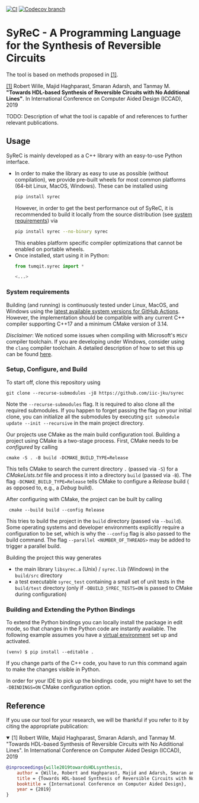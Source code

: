 [![CI](https://github.com/iic-jku/syrec/actions/workflows/ci.yml/badge.svg)](https://github.com/iic-jku/syrec/actions/workflows/ci.yml)
[![Codecov branch](https://img.shields.io/codecov/c/github/iic-jku/syrec/master?label=codecov&logo=codecov&style=plastic&token=JQO5NqY4oM)](https://codecov.io/gh/iic-jku/syrec)

# SyReC - A Programming Language for the Synthesis of Reversible Circuits

The tool is based on methods proposed in [[1]](https://iic.jku.at/files/eda/2019_iccad_hdl_based_reversible_circuit_synthesis_without_additional_lines.pdf).

[[1]](https://iic.jku.at/files/eda/2019_iccad_hdl_based_reversible_circuit_synthesis_without_additional_lines.pdf) Robert Wille, Majid Haghparast, Smaran Adarsh, and Tanmay M. **"Towards HDL-based Synthesis of Reversible Circuits with No
Additional Lines"**. In International Conference on Computer Aided Design (ICCAD), 2019

TODO: Description of what the tool is capable of and references to further relevant publications.

## Usage

SyReC is mainly developed as a C++ library with an easy-to-use Python interface.

- In order to make the library as easy to use as possible (without compilation), we provide pre-built wheels for most common platforms (64-bit Linux, MacOS, Windows). These can be installed using
    ```bash
    pip install syrec
    ```
  However, in order to get the best performance out of SyReC, it is recommended to build it locally from the source distribution (see [system requirements](#system-requirements)) via
    ```bash
    pip install syrec --no-binary syrec
    ```
  This enables platform specific compiler optimizations that cannot be enabled on portable wheels.
- Once installed, start using it in Python:
    ```python
    from tumqit.syrec import * 
    
    <...>
    ```

### System requirements

Building (and running) is continuously tested under Linux, MacOS, and Windows using the [latest available system versions for GitHub Actions](https://github.com/actions/virtual-environments). However, the implementation should be compatible
with any current C++ compiler supporting C++17 and a minimum CMake version of 3.14.

*Disclaimer*: We noticed some issues when compiling with Microsoft's `MSCV` compiler toolchain. If you are developing under Windows, consider using the `clang` compiler toolchain. A detailed description of how to set this up can be
found [here](https://docs.microsoft.com/en-us/cpp/build/clang-support-msbuild?view=msvc-160).

### Setup, Configure, and Build

To start off, clone this repository using

```shell
git clone --recurse-submodules -j8 https://github.com/iic-jku/syrec 
```

Note the `--recurse-submodules` flag. It is required to also clone all the required submodules. If you happen to forget passing the flag on your initial clone, you can initialize all the submodules by
executing `git submodule update --init --recursive` in the main project directory.

Our projects use CMake as the main build configuration tool. Building a project using CMake is a two-stage process. First, CMake needs to be *configured* by calling

```shell 
cmake -S . -B build -DCMAKE_BUILD_TYPE=Release
```

This tells CMake to search the current directory `.` (passed via `-S`) for a *CMakeLists.txt* file and process it into a directory `build` (passed via `-B`). The flag `-DCMAKE_BUILD_TYPE=Release` tells CMake to configure a *Release* build (
as opposed to, e.g., a *Debug* build).

After configuring with CMake, the project can be built by calling

```shell
 cmake --build build --config Release
```

This tries to build the project in the `build` directory (passed via `--build`). Some operating systems and developer environments explicitly require a configuration to be set, which is why the `--config` flag is also passed to the build
command. The flag `--parallel <NUMBER_OF_THREADS>` may be added to trigger a parallel build.

Building the project this way generates

- the main library `libsyrec.a` (Unix) / `syrec.lib` (Windows) in the `build/src` directory
- a test executable `syrec_test` containing a small set of unit tests in the `build/test` directory (only if `-DBUILD_SYREC_TESTS=ON` is passed to CMake during configuration)

### Building and Extending the Python Bindings

To extend the Python bindings you can locally install the package in edit mode, so that changes in the Python code are instantly available. The following example assumes you have
a [virtual environment](https://docs.python.org/3/library/venv.html) set up and activated.

```commandline
(venv) $ pip install --editable .
```

If you change parts of the C++ code, you have to run this command again to make the changes visible in Python.

In order for your IDE to pick up the bindings code, you might have to set the `-DBINDINGS=ON` CMake configuration option.

## Reference

If you use our tool for your research, we will be thankful if you refer to it by citing the appropriate publication:

<details open>
<summary>[1] Robert Wille, Majid Haghparast, Smaran Adarsh, and Tanmay M. "Towards HDL-based Synthesis of Reversible Circuits with No Additional Lines". In International Conference on Computer Aided Design (ICCAD), 2019</summary>

```bibtex
@inproceedings{wille2019towardsHDLsynthesis,
    author = {Wille, Robert and Haghparast, Majid and Adarsh, Smaran and M, Tanmay},
    title = {Towards HDL-based Synthesis of Reversible Circuits with No Additional Lines},
    booktitle = {International Conference on Computer Aided Design},
    year = {2019}
}
```

</details>
